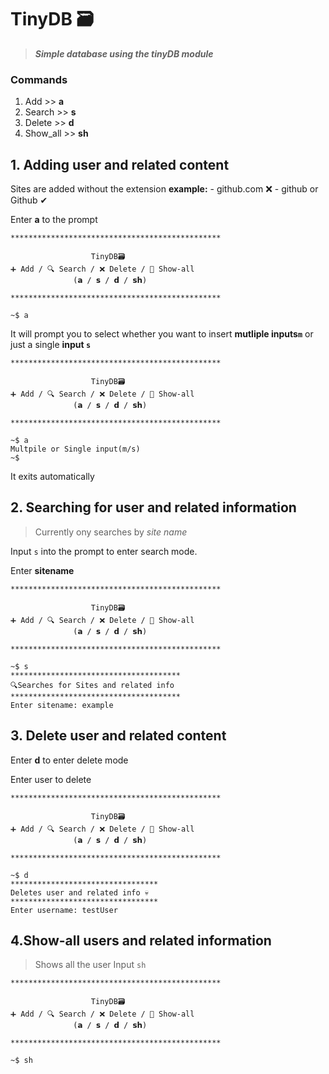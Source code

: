 # TinyDB 🗃️

> ***Simple database using the **tinyDB** module***

### Commands
1. Add >> **a**
2. Search >> **s**
3. Delete >> **d**
4. Show_all >> **sh**

## 1. Adding user and related content
Sites are added without the extension
**example:**
    - github.com ❌
    - github or Github ✔
    
Enter **a** to the prompt
```
***********************************************

                  TinyDB🗃️
➕ Add / 🔍 Search / ❌ Delete / 👀 Show-all
              (𝗮 / 𝘀 / 𝗱 / 𝘀𝗵)

***********************************************

~$ a
```


It will prompt you to select whether you want to insert **mutliple inputs`m`** or just a single **input `s`**
```
***********************************************

                  TinyDB🗃️
➕ Add / 🔍 Search / ❌ Delete / 👀 Show-all
              (𝗮 / 𝘀 / 𝗱 / 𝘀𝗵)

***********************************************

~$ a
Multpile or Single input(m/s)
~$
```

It exits automatically

## 2. Searching for user and related information
> Currently ony searches by *site name*

Input `s` into the prompt to enter search mode.


Enter **sitename**
```
***********************************************

                  TinyDB🗃️
➕ Add / 🔍 Search / ❌ Delete / 👀 Show-all
              (𝗮 / 𝘀 / 𝗱 / 𝘀𝗵)

***********************************************

~$ s
**************************************
🔍Searches for Sites and related info
**************************************
Enter sitename: example

```

## 3. Delete user and related content

Enter **d** to enter delete mode

Enter user to delete 

```
***********************************************

                  TinyDB🗃️
➕ Add / 🔍 Search / ❌ Delete / 👀 Show-all
              (𝗮 / 𝘀 / 𝗱 / 𝘀𝗵)

***********************************************

~$ d
*********************************
Deletes user and related info 💀
*********************************
Enter username: testUser
```

## 4.Show-all users and related information
> Shows all the user
Input `sh`
```
***********************************************

                  TinyDB🗃️
➕ Add / 🔍 Search / ❌ Delete / 👀 Show-all
              (𝗮 / 𝘀 / 𝗱 / 𝘀𝗵)

***********************************************

~$ sh

```

